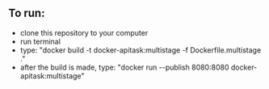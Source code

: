 ## To run:
* clone this repository to your computer
* run terminal
* type: "docker build -t docker-apitask:multistage -f Dockerfile.multistage ."
* after the build is made, type: "docker run --publish 8080:8080 docker-apitask:multistage"
